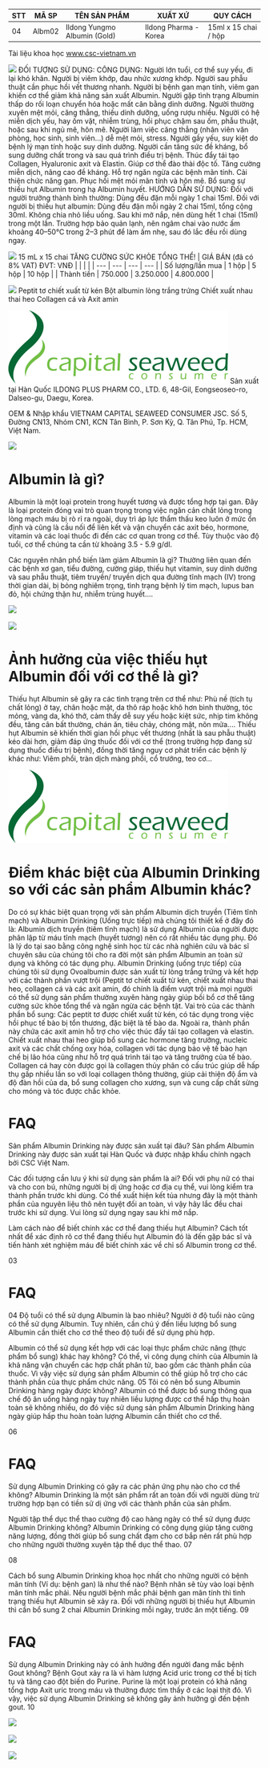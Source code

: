 <!-- Slide number: 1 -->
| STT | MÃ SP | TÊN SẢN PHẨM | XUẤT XỨ | QUY CÁCH |
| --- | --- | --- | --- | --- |
| 04 | Albm02 | Ildong Yungmo Albumin (Gold) | Ildong Pharma - Korea | 15ml x 15 chai / hộp |
Tài liệu khoa học
www.csc-vietnam.vn

![](Hìnhảnh19.jpg)
ĐỐI TƯỢNG SỬ DỤNG:
CÔNG DỤNG:
Người lớn tuổi, cơ thể suy yếu, đi lại khó khăn.
Người bị viêm khớp, đau nhức xương khớp.
Người sau phẫu thuật cần phục hồi vết thương nhanh.
Người bị bệnh gan mạn tính, viêm gan khiến cơ thể giảm khả năng sản xuất Albumin.
Người gặp tình trạng Albumin thấp do rối loạn chuyển hóa hoặc mất cân bằng dinh dưỡng.
Người thường xuyên mệt mỏi, căng thẳng, thiếu dinh dưỡng, uống rượu nhiều.
Người có hệ miễn dịch yếu, hay ốm vặt, nhiễm trùng, hồi phục chậm sau ốm, phẫu thuật, hoặc sau khi ngủ mê, hôn mê.
Người làm việc căng thẳng (nhân viên văn phòng, học sinh, sinh viên...) dễ mệt mỏi, stress.
Người gầy yếu, suy kiệt do bệnh lý mạn tính hoặc suy dinh dưỡng.
Người cần tăng sức đề kháng, bổ sung dưỡng chất trong và sau quá trình điều trị bệnh.
Thúc đẩy tái tạo Collagen, Hyaluronic axit và Elastin.
Giúp cơ thể đào thài độc tố.
Tăng cường miễn dịch, nâng cao đề kháng.
Hỗ trợ ngăn ngừa các bệnh mãn tính.
Cải thiện chức năng gan.
Phục hồi mệt mỏi mãn tính và hôn mê.
Bổ sung sự thiếu hụt Albumin trong hạ Albumin huyết.
HƯỚNG DẪN SỬ DỤNG:
Đối với người trưởng thành bình thường: Dùng đều đặn mỗi ngày 1 chai 15ml.
Đối với người bị thiếu hụt albumin: Dùng đều đặn mỗi ngày 2 chai 15ml, tổng cộng 30ml.
Không chia nhỏ liều uống. Sau khi mở nắp, nên dùng hết 1 chai (15ml) trong một lần.
Trường hợp bảo quản lạnh, nên ngâm chai vào nước ấm khoảng 40–50°C trong 2–3 phút để làm ấm nhẹ, sau đó lắc đều rồi dùng ngay.

![](Hìnhảnh5.jpg)
15 mL x 15 chai
TĂNG CƯỜNG SỨC KHỎE TỔNG THỂ!
| GIÁ BÁN (đã có 8% VAT) ĐVT: VNĐ |  |  |  |
| --- | --- | --- | --- |
| Số lượng/lần mua | 1 hộp | 5 hộp | 10 hộp |
| Thành tiền | 750.000 | 3.250.000 | 4.800.000 |

<!-- Slide number: 2 -->

![](object3.jpg)
Peptit tơ chiết xuất từ kén
Bột albumin lòng trắng trứng
Chiết xuất nhau thai heo
Collagen cá và Axit amin

![](object2.jpg)
Sản xuất tại Hàn Quốc
ILDONG PLUS PHARM CO., LTD.
6, 48-Gil, Eongseoseo-ro, Dalseo-gu, Daegu, Korea.

OEM & Nhập khẩu
VIETNAM CAPITAL SEAWEED CONSUMER JSC.
Số 5, Đường CN13, Nhóm CN1, KCN Tân Bình,
P. Sơn Kỳ, Q. Tân Phú, Tp. HCM, Việt Nam.

![](object5.jpg)

<!-- Slide number: 3 -->
# Albumin là gì?
Albumin là một loại protein trong huyết tương và được tổng hợp tại gan. Đây là loại protein đóng vai trò quan trọng trong việc ngăn cản chất lỏng trong lòng mạch máu bị rò rỉ ra ngoài, duy trì áp lực thẩm thấu keo luôn ở mức ổn định và cũng là cầu nối để liên kết và vận chuyển các axit béo, hormone, vitamin và các loại thuốc đi đến các cơ quan trong cơ thể.
Tùy thuộc vào độ tuổi, cơ thể chúng ta cần từ khoảng 3.5 - 5.9 g/dl.

Các nguyên nhân phổ biến làm giảm Albumin là gì?
Thường liên quan đến các bệnh xơ gan, tiểu đường, cường giáp, thiếu hụt vitamin, suy dinh dưỡng và sau phẫu thuật, tiêm truyền/ truyền dịch qua đường tĩnh mạch (IV) trong thời gian dài, bị bỏng nghiêm trọng, tình trạng bệnh lý tim mạch, lupus ban đỏ, hội chứng thận hư, nhiễm trùng huyết….

<!-- Slide number: 4 -->

![](object3.jpg)

![](object4.jpg)
# Ảnh	hưởng	của	việc	thiếu	hụt Albumin đối với cơ thể là gì?
Thiếu hụt Albumin sẽ gây ra các tình trạng trên cơ thể như: Phù nề (tích tụ chất lỏng) ở tay, chân hoặc mặt,  da  thô  ráp  hoặc  khô  hơn  bình  thường,  tóc mỏng, vàng da, khó thở, cảm thấy dễ suy yếu hoặc kiệt sức, nhịp tim không đều, tăng cân bất thường, chán ăn, tiêu chảy, chóng mặt, nôn mửa....
Thiếu hụt Albumin sẽ khiến thời gian hồi phục vết thương (nhất là sau phẫu thuật) kéo dài hơn, giảm đáp ứng thuốc đối với cơ thể (trong trường hợp đang sử dụng thuốc điều trị bệnh), đồng thời tăng nguy cơ phát triển các bệnh lý khác như: Viêm phổi, tràn dịch màng phổi, cổ trướng, teo cơ…

<!-- Slide number: 5 -->

![](object2.jpg)
# Điểm khác biệt của Albumin Drinking so với các sản phẩm Albumin khác?
Do có sự khác biệt quan trọng với sản phẩm Albumin dịch truyền (Tiêm tĩnh mạch) và Albumin Drinking (Uống trực tiếp) mà chúng tôi thiết kế ở đây đó là:
Albumin dịch truyền (tiêm tĩnh mạch) là sử dụng Albumin của người được phân lập từ máu tĩnh mạch (huyết tương) nên có rất nhiều tác dụng phụ. Đó là lý do tại sao bằng công nghệ sinh học từ các nhà nghiên cứu và bác sĩ chuyên sâu của chúng tôi cho ra đời một sản phẩm Albumin an toàn sử dụng và không có tác dụng phụ.
Albumin Drinking (uống trực tiếp) của chúng tôi sử dụng Ovoalbumin được sản xuất từ lòng trắng trứng và kết hợp với các thành phần vượt trội (Peptit tơ chiết xuất từ kén, chiết xuất nhau thai heo, collagen cá và các axit amin, đó chính là điểm vượt trội mà mọi người có thể sử dụng sản phẩm thường xuyên hàng ngày giúp bồi bổ cơ thể tăng cường sức khỏe tổng thể và ngăn ngừa các bệnh tật.
Vai trò của các thành phần bổ sung:
Các peptit tơ được chiết xuất từ kén, có tác dụng trong việc hồi phục tế bào bị tổn thương, đặc biệt là tế bào da. Ngoài
ra, thành phần này chứa các axit amin hỗ trợ cho việc thúc đẩy tái tạo collagen và elastin.
Chiết xuất nhau thai heo giúp bổ sung các hormone tăng trưởng, nucleic axit và các chất chống oxy hóa, collagen với
tác dụng bảo vệ tế bào hạn chế bị lão hóa cũng như hỗ trợ quá trình tái tạo và tăng trưởng của tế bào.
Collagen cá hay còn được gọi là collagen thủy phân có cấu trúc giúp dễ hấp thụ gấp nhiều lần so với loại collagen thông thường, giúp cải thiện độ ẩm và độ đàn hồi của da, bổ sung collagen cho xương, sụn và cung cấp chất sừng cho móng và tóc được chắc khỏe.

<!-- Slide number: 6 -->
# FAQ
Sản phẩm Albumin Drinking này được sản xuất tại đâu?
Sản phẩm Albumin Drinking này được sản xuất tại Hàn Quốc và được nhập khẩu chính ngạch bởi
CSC Việt Nam.

Các đối tượng cần lưu ý khi sử dụng sản phẩm là ai?
Đối với phụ nữ có thai và cho con bú, những người bị dị ứng hoặc cơ địa cụ thể, vui lòng kiểm tra
thành phần trước khi dùng.
Có thể xuất hiện kết tủa nhưng đây là một thành phần của nguyên liệu thô nên tuyệt đối an toàn, vì vậy hãy lắc đều chai trước khi sử dụng.
Vui lòng sử dụng ngay sau khi mở nắp.

Làm cách nào để biết chính xác cơ thể đang thiếu hụt Albumin?
Cách tốt nhất để xác định rõ cơ thể đang thiếu hụt Albumin đó là đến gặp bác sĩ và tiến hành xét nghiệm máu để biết chính xác về chỉ số Albumin trong cơ thể.

03

<!-- Slide number: 7 -->
# FAQ
04	Độ tuổi có thể sử dụng Albumin là bao nhiêu?
Người ở độ tuổi nào cũng có thể sử dụng Albumin. Tuy nhiên, cần chú ý đến liều lượng bổ sung
Albumin cần thiết cho cơ thể theo độ tuổi để sử dụng phù hợp.

Albumin có thể sử dụng kết hợp với các loại thực phẩm chức năng (thực phẩm bổ sung) khác hay không?
Có thể, vì công dụng chính của Albumin là khả năng vận chuyển các hợp chất phân tử, bao gồm các thành phần của thuốc. Vì vậy việc sử dụng sản phẩm Albumin có thể giúp hỗ trợ cho các thành phần của thực phẩm chức năng.
05
Tôi có nên bổ sung Albumin Drinking hàng ngày được không?
Albumin có thể được bổ sung thông qua chế độ ăn uống hàng ngày tuy nhiên liều lượng được cơ thể hấp thụ hoàn toàn sẽ không nhiều, do đó việc sử dụng sản phẩm Albumin Drinking hàng ngày giúp hấp thu hoàn toàn lượng Albumin cần thiết cho cơ thể.

06

<!-- Slide number: 8 -->
# FAQ
Sử dụng Albumin Drinking có gây ra các phản ứng phụ nào cho cơ thể không?
Albumin Drinking là một sản phẩm rất an toàn đối với người dùng trừ trường hợp bạn có tiền sử dị ứng với các thành phần của sản phẩm.

Người tập thể dục thể thao cường độ cao hàng ngày có thể sử dụng được Albumin Drinking không?
Albumin Drinking có công dụng giúp tăng cường năng lượng, đồng thời giúp bổ sung chất đạm cho cơ
bắp nên rất phù hợp cho những người thường xuyên tập thể dục thể thao.
07

08

Cách bổ sung Albumin Drinking khoa học nhất cho những người có bệnh mãn tính (Ví dụ: bệnh gan) là như thế nào?
Bệnh nhân sẽ tùy vào loại bệnh mãn tính mắc phải. Nếu người bệnh mắc phải bệnh gan mãn tính thì tình trạng thiếu hụt Albumin sẽ xảy ra. Đối với những người bị thiếu hụt Albumin thì cần bổ sung 2 chai Albumin Drinking mỗi ngày, trước ăn một tiếng.
09

<!-- Slide number: 9 -->
# FAQ

Sử dụng Albumin Drinking này có ảnh hưởng đến người đang mắc bệnh Gout không?
Bệnh Gout xảy ra là vì hàm lượng Acid uric trong cơ thể bị tích tụ và tăng cao đột biến do Purine. Purine là một loại protein có khả năng tổng hợp Axit uric trong máu và thường được tìm thấy ở các loại thịt đỏ.
Vì vậy, việc sử dụng Albumin Drinking sẽ không gây ảnh hưởng gì đến bệnh gout.
10

<!-- Slide number: 10 -->

![](object3.jpg)

![](object4.jpg)

![](object5.jpg)